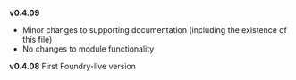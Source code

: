 **v0.4.09**
- Minor changes to supporting documentation (including the existence of this file)
- No changes to module functionality

**v0.4.08**
First Foundry-live version
